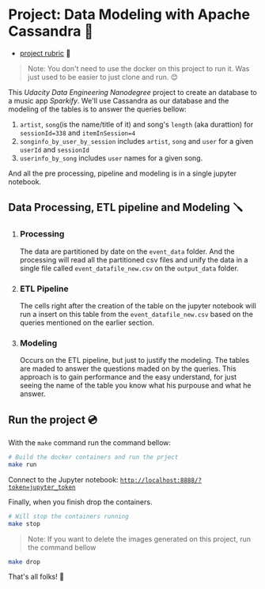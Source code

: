 # Project: Data Modeling with Apache Cassandra 🚀

- [project rubric](https://review.udacity.com/#!/rubrics/2475/view) 📘

> Note: You don't need to use the docker on this project to run it. Was just used to be easier to just clone and run. 😊

This *Udacity Data Engineering Nanodegree* project to create an database to a music app *Sparkify*. We'll use Cassandra as our database and the modeling of the tables is to answer the queries bellow:

  1.  `artist`, `song`(is the name/title of it) and song's `length` (aka durattion) for `sessionId=338` and `itemInSession=4`
  2. `songinfo_by_user_by_session` includes `artist`, `song` and `user` for a given `userId` and `sessionId`
  3. `userinfo_by_song` includes `user` names for a given song.

And all the pre processing, pipeline and modeling is in a single jupyter notebook.

## Data Processing, ETL pipeline and Modeling 🪛

1. ### Processing
    The data are partitioned by date on the `event_data` folder.
    And the processing will read all the partitioned csv files and unify the data in a single file called `event_datafile_new.csv` on the `output_data` folder.

2. ### ETL Pipeline
   The cells right after the creation of the table on the jupyter notebook will run a insert on this table from the `event_datafile_new.csv` based on the queries mentioned on the earlier section.

3. ### Modeling
   Occurs on the ETL pipeline, but just to justify the modeling. The tables are maded to answer the questions maded on by the queries. This approach is to gain performance and the easy understand, for just seeing the name of the table you know what his purpouse and what he answer.

## Run the project 💿

With the `make` command run the command bellow:


```sh
# Build the docker containers and run the prject
make run
```

Connect to the Jupyter notebook: [`http://localhost:8888/?token=jupyter_token`](http://localhost:8888/?token=jupyter_token)

Finally, when you finish drop the containers.

```sh
# Will stop the containers running
make stop
```

> Note: If you want to delete the images generated on this project, run the command bellow
```sh 
make drop
```

That's all folks! 🫡
